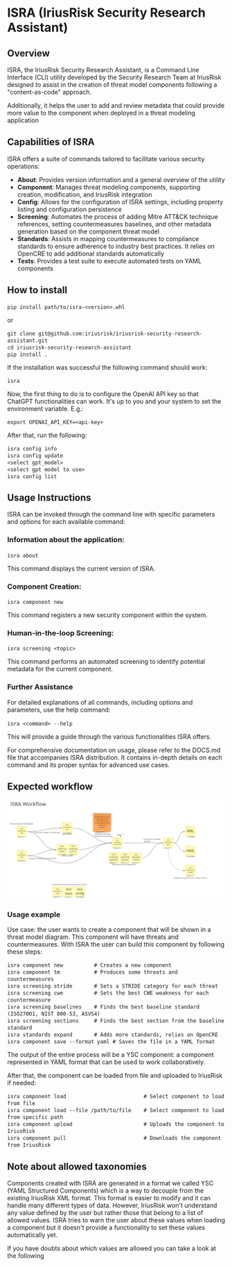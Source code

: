 # ISRA (IriusRisk Security Research Assistant)

## Overview

ISRA, the IriusRisk Security Research Assistant, is a Command Line Interface (CLI) utility developed by the Security Research Team at IriusRisk designed to assist in the creation of threat model components following a "content-as-code" approach. 

Additionally, it helps the user to add and review metadata that could provide more value to the component when deployed in a threat modeling application

## Capabilities of ISRA

ISRA offers a suite of commands tailored to facilitate various security operations:

* **About**: Provides version information and a general overview of the utility
* **Component**: Manages threat modeling components, supporting creation, modification, and IriusRisk integration
* **Config**: Allows for the configuration of ISRA settings, including property listing and configuration persistence
* **Screening**: Automates the process of adding Mitre ATT&CK technique references, setting countermeasures baselines, and other metadata generation based on the component threat model
* **Standards**: Assists in mapping countermeasures to compliance standards to ensure adherence to industry best practices. It relies on OpenCRE to add additional standards automatically
* **Tests**: Provides a test suite to execute automated tests on YAML components

## How to install

    pip install path/to/isra-<version>.whl

or

    git clone git@github.com:iriusrisk/iriusrisk-security-research-assistant.git
    cd iriusrisk-security-research-assistant
    pip install .

If the installation was successful the following command should work:

    isra


Now, the first thing to do is to configure the OpenAI API key so that ChatGPT functionalities can work. It's up to you and your system to set the environment variable. E.g.:

    export OPENAI_API_KEY=<api-key>

After that, run the following:

    isra config info
    isra config update
    <select gpt_model>
    <select gpt model to use>
    isra config list


## Usage Instructions
ISRA can be invoked through the command line with specific parameters and options for each available command:

### Information about the application:

`isra about`

This command displays the current version of ISRA.

### Component Creation:

`isra component new`

This command registers a new security component within the system.

### Human-in-the-loop Screening:

`isra screening <topic>`

This command performs an automated screening to identify potential metadata for the current component.

### Further Assistance
For detailed explanations of all commands, including options and parameters, use the help command:

`isra <command> --help`

This will provide a guide through the various functionalities ISRA offers.

For comprehensive documentation on usage, please refer to the DOCS.md file that accompanies ISRA distribution. It contains in-depth details on each command and its proper syntax for advanced use cases.

## Expected workflow

![](docs/workflow.png)

### Usage example

Use case: the user wants to create a component that will be shown in a threat model diagram. This component will have threats and countermeasures. With ISRA the user can build this component by following these steps:

    isra component new          # Creates a new component
    isra component tm           # Produces some threats and countermeasures
    isra screening stride       # Sets a STRIDE category for each threat
    isra screening cwe          # Sets the best CWE weakness for each countermeasure
    isra screening baselines    # Finds the best baseline standard (ISO27001, NIST 800-53, ASVS4)
    isra screening sections     # Finds the best section from the baseline standard
    isra standards expand       # Adds more standards, relies on OpenCRE
    isra component save --format yaml # Saves the file in a YAML format

The output of the entire process will be a YSC component: a component represented in YAML format that can be used to work collaboratively.

After that, the component can be loaded from file and uploaded to IriusRisk if needed:

    isra component load                         # Select component to load from file
    isra component load --file /path/to/file    # Select component to load from specific path
    isra component upload                       # Uploads the component to IriusRisk
    isra component pull                         # Downloads the component from IriusRisk


## Note about allowed taxonomies

Components created with ISRA are generated in a format we called YSC (YAML Structured Components) which is a way to decouple from the existing IriusRisk XML format. 
This format is easier to modify and it can handle many different types of data.
However, IriusRisk won't understand any value defined by the user but rather those that belong to a list of allowed values.
ISRA tries to warn the user about these values when loading a component but it doesn't provide a functionality to set these values automatically yet.

If you have doubts about which values are allowed you can take a look at the following 